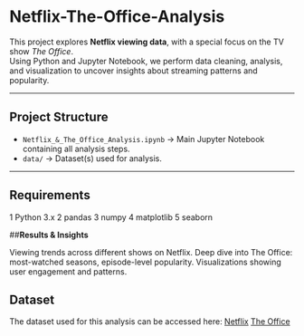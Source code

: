 # Netflix-The-Office-Analysis

This project explores **Netflix viewing data**, with a special focus on the TV show *The Office*.  
Using Python and Jupyter Notebook, we perform data cleaning, analysis, and visualization to uncover insights about streaming patterns and popularity.

---

##  Project Structure
- `Netflix_&_The_Office_Analysis.ipynb` → Main Jupyter Notebook containing all analysis steps.
- `data/` → Dataset(s) used for analysis.

---
## Requirements
1 Python 3.x
2 pandas
3 numpy
4 matplotlib
5 seaborn

##**Results & Insights**

Viewing trends across different shows on Netflix.
Deep dive into The Office: most-watched seasons, episode-level popularity.
Visualizations showing user engagement and patterns.

## **Dataset**
The dataset used for this analysis can be accessed here: 
[Netflix]( https://1drv.ms/x/c/bbc9122cbd16653f/EfEsySB1j-xLmIzEnwvbwEsBPGLf3TTJSzz2ZRgk0tRgXw?e=M4XLoG)
[The Office]( https://1drv.ms/x/c/bbc9122cbd16653f/EQORestGok5BtZVqUkq7dtAB6Qo6v8zq4GTQHnoAgaLAJw?e=XMQIYG)



